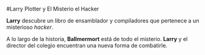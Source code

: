#Larry Plotter y El Misterio el Hacker

**Larry** descubre un libro de ensamblador y compiladores que pertenece a un misterioso *hacker*.

A lo largo de la historia, **Ballmermort** está de todo el misterio.
**Larry** y el director del colegio encuentran una nueva forma de combatirle.
